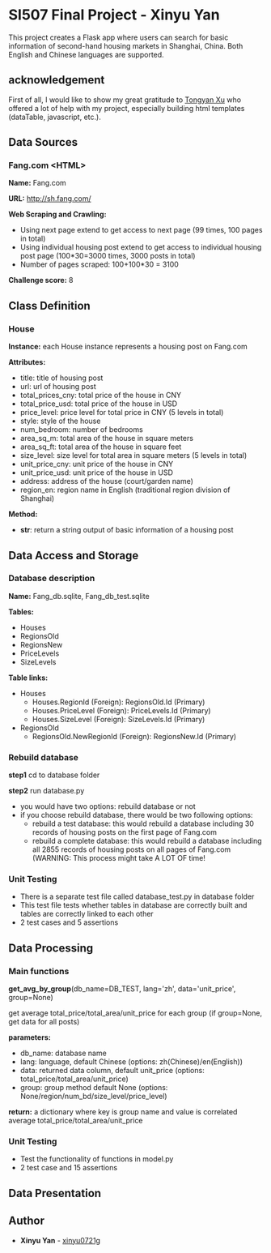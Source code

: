 # SI507 Final Project - Xinyu Yan

This project creates a Flask app where users can search for basic information of second-hand housing markets in Shanghai, China. Both English and Chinese languages are supported.
<br>

## acknowledgement
First of all, I would like to show my great gratitude to [Tongyan Xu](https://github.com/TongyanX) who offered a lot of help with my project, especially building html templates (dataTable, javascript, etc.).

## Data Sources

### Fang.com  **<HTML**>

**Name:** Fang.com

**URL:** http://sh.fang.com/

**Web Scraping and Crawling:**
- Using next page extend to get access to next page (99 times, 100 pages in total)
- Using individual housing post extend to get access to individual housing post page (100*30=3000 times, 3000 posts in total)
- Number of pages scraped: 100+100*30 = 3100

**Challenge score:** 8

## Class Definition

### House

**Instance:** each House instance represents a housing post on Fang.com

**Attributes:**
- title: title of housing post
- url: url of housing post
- total_prices_cny: total price of the house in CNY
- total_price_usd: total price of the house in USD
- price_level: price level for total price in CNY (5 levels in total)
- style: style of the house
- num_bedroom: number of bedrooms
- area_sq_m: total area of the house in square meters
- area_sq_ft: total area of the house in square feet
- size_level: size level for total area in square meters (5 levels in total)
- unit_price_cny: unit price of the house in CNY
- unit_price_usd: unit price of the house in USD
- address: address of the house (court/garden name)
- region_en: region name in English (traditional region division of Shanghai)

**Method:**
- __str__: return a string output of basic information of a housing post

## Data Access and Storage

### Database description

**Name:** Fang_db.sqlite, Fang_db_test.sqlite

**Tables:**
- Houses
- RegionsOld
- RegionsNew
- PriceLevels
- SizeLevels

**Table links:**
- Houses
    - Houses.RegionId (Foreign): RegionsOld.Id (Primary)
    - Houses.PriceLevel (Foreign): PriceLevels.Id (Primary)
    - Houses.SizeLevel (Foreign): SizeLevels.Id (Primary)
- RegionsOld
    - RegionsOld.NewRegionId (Foreign): RegionsNew.Id (Primary)

### Rebuild database

**step1** cd to database folder

**step2** run database.py
- you would have two options: rebuild database or not
- if you choose rebuild database, there would be two following options:
    - rebuild a test database: this would rebuild a database including 30 records of housing posts on the first page of Fang.com
    - rebuild a complete database: this would rebuild a database including all 2855 records of housing posts on all pages of Fang.com (WARNING: This process might take A LOT OF time!

### Unit Testing
- There is a separate test file called database_test.py in database folder
- This test file tests whether tables in database are correctly built and tables are correctly linked to each other
- 2 test cases and 5 assertions

## Data Processing

### Main functions

**get_avg_by_group**(db_name=DB_TEST, lang='zh', data='unit_price', group=None)

get average total_price/total_area/unit_price for each group (if group=None, get data for all posts)

**parameters:**
- db_name: database name
- lang: language, default Chinese (options: zh(Chinese)/en(English))
- data: returned data column, default unit_price (options: total_price/total_area/unit_price)
- group: group method default None (options: None/region/num_bd/size_level/price_level)

**return:** a dictionary where key is group name and value is correlated average total_price/total_area/unit_price

### Unit Testing
- Test the functionality of functions in model.py
- 2 test case and 15 assertions

## Data Presentation



## Author

* **Xinyu Yan** - [xinyu0721g](https://github.com/xinyu0721g)

